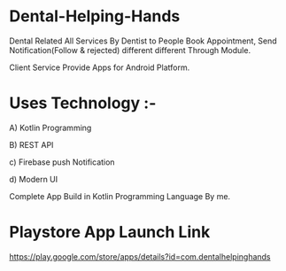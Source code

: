 # Dental-Helping-Hands
Dental Related All Services By Dentist to People Book Appointment, Send Notification(Follow &amp; rejected) different different Through Module. 

Client Service Provide Apps for Android Platform.


# Uses Technology :-

   A) Kotlin Programming
   
   B) REST API
   
   c) Firebase push Notification
   
   d) Modern UI 

   Complete App Build in Kotlin Programming Language By me.

# Playstore App Launch Link 

  https://play.google.com/store/apps/details?id=com.dentalhelpinghands
  
  
 
 


